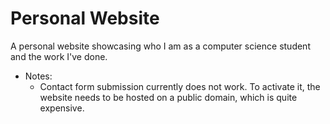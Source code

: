 # Personal Website

A personal website showcasing who I am as a computer science student and the work I've done.
- Notes:
  - Contact form submission currently does not work. To activate it, the website needs to be hosted on a public domain, which is quite expensive. 
